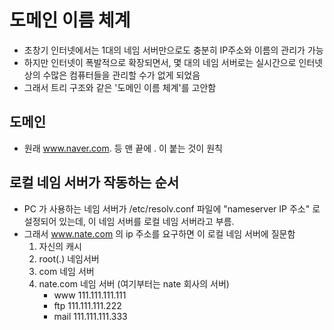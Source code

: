# 도메인 이름 체계
- 초창기 인터넷에서는 1대의 네임 서버만으로도 충분히 IP주소와 이름의 관리가 가능
- 하지만 인터넷이 폭발적으로 확장되면서, 몇 대의 네임 서버로는 실시간으로 인터넷 상의 수많은 컴퓨터들을 관리할 수가 없게 되었음
- 그래서 트리 구조와 같은 '도메인 이름 체계'를 고안함

## 도메인
- 원래 www.naver.com. 등 맨 끝에 . 이 붙는 것이 원칙

## 로컬 네임 서버가 작동하는 순서
- PC 가 사용하는 네임 서버가 /etc/resolv.conf 파일에 "nameserver IP 주소" 로 설정되어 있는데, 이 네임 서버를 로컬 네임 서버라고 부름.
- 그래서 www.nate.com 의 ip 주소를 요구하면 이 로컬 네임 서버에 질문함
    1. 자신의 캐시
    2. root(.) 네임서버
    3. com 네임 서버
    4. nate.com 네임 서버 (여기부터는 nate 회사의 서버)
        - www 111.111.111.111
        - ftp 111.111.111.222
        - mail 111.111.111.333
